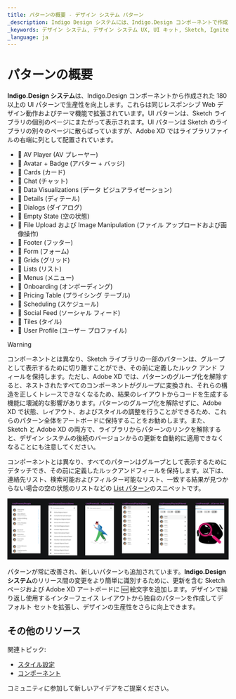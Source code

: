 ```yaml
---
title: パターンの概要 - デザイン システム パターン
_description: Indigo Design システムには、Indigo.Design コンポーネントで作成された 180 パターンが含まれています。
_keywords: デザイン システム, デザイン システム UX, UI キット, Sketch, Ignite UI for Angular, Sketch to Angular, Angular, Angular デザイン システム, Sketch からコードをエクスポート, Angular 用のデザイン キット, Sketch HTML, Sketch to HTML, Sketch UI キット
_language: ja
---
```


# パターンの概要

**Indigo.Design システム**は、Indigo.Design コンポーネントから作成された 180 以上の UI パターンで生産性を向上します。これらは同じレスポンシブ Web デザイン動作およびテーマ機能で拡張されています。UI パターンは、Sketch ライブラリの個別のページにまたがって表示されます。UI パターンは Sketch のライブラリの別々のページに散らばっていますが、Adobe XD ではライブラリファイルの右端に列として配置されています。

- 🌆 AV Player (AV プレーヤー)
- 🌆 Avatar + Badge (アバター + バッジ)
- 🌆 Cards (カード)
- 🌆 Chat (チャット)
- 🌆 Data Visualizations (データ ビジュアライゼーション)
- 🌆 Details (ディテール)
- 🌆 Dialogs (ダイアログ)
- 🌆 Empty State (空の状態)
- 🌆 File Upload および Image Manipulation (ファイル アップロードおよび画像操作)
- 🌆 Footer (フッター)
- 🌆 Form (フォーム)
- 🌆 Grids (グリッド)
- 🌆 Lists (リスト)
- 🌆 Menus (メニュー)
- 🌆 Onboarding (オンボーディング)
- 🌆 Pricing Table (プライシング テーブル)
- 🌆 Scheduling (スケジュール)
- 🌆 Social Feed (ソーシャル フィード)
- 🌆 Tiles (タイル)
- 🌆 User Profile (ユーザー プロファイル)

> [!WARNING]
> コンポーネントとは異なり、Sketch ライブラリの一部のパターンは、グループとして表示するために切り離すことができ、その前に定義したルック アンド フィールを保持します。ただし、Adobe XD では、パターンのグループ化を解除すると、ネストされたすべてのコンポーネントがグループに変換され、それらの構造を正しくトレースできなくなるため、結果のレイアウトからコードを生成する機能に壊滅的な影響があります。パターンのグループ化を解除せずに、Adobe XD で状態、レイアウト、およびスタイルの調整を行うことができるため、これらのパターン全体をアートボードに保持することをお勧めします。また、Sketch と Adobe XD の両方で、ライブラリからパターンのリンクを解除すると、デザイン システムの後続のバージョンからの更新を自動的に適用できなくなることにも注意してください。

コンポーネントとは異なり、すべてのパターンはグループとして表示するためにデタッチでき、その前に定義したルックアンドフィールを保持します。以下は、連絡先リスト、検索可能およびフィルター可能なリスト、一致する結果が見つからない場合の空の状態のリストなどの [List パターン](lists.md)のスニペットです。

<img class="responsive-img" src="../images/patterns_overview.png" />



パターンが常に改善され、新しいパターンも追加されています。**Indigo.Design システム**のリリース間の変更をより簡単に識別するために、更新を含む Sketch ページおよび Adobe XD アートボードに 🆕 絵文字を追加します。デザインで繰り返し使用するインターフェイス レイアウトから独自のパターンを作成してデフォルト セットを拡張し、デザインの生産性をさらに向上できます。

## その他のリソース

関連トピック:

- [スタイル設定](../style/styling-overview.md)
- [コンポーネント](../components/components-overview.md)
  <div class="divider--half"></div>

コミュニティに参加して新しいアイデアをご提案ください。
